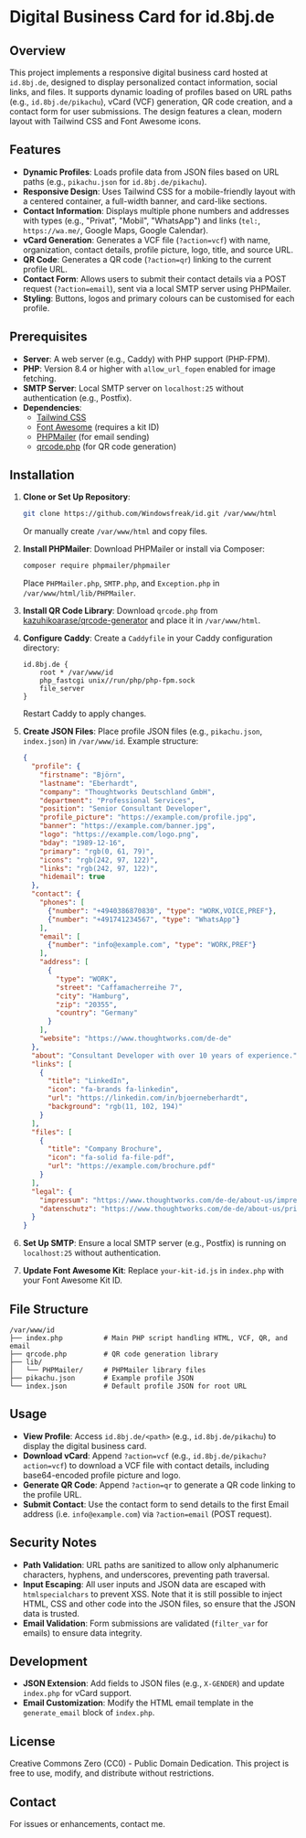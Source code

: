 # Digital Business Card for id.8bj.de

## Overview
This project implements a responsive digital business card hosted at `id.8bj.de`, designed to display personalized contact information, social links, and files. It supports dynamic loading of profiles based on URL paths (e.g., `id.8bj.de/pikachu`), vCard (VCF) generation, QR code creation, and a contact form for user submissions. The design features a clean, modern layout with Tailwind CSS and Font Awesome icons.

## Features
- **Dynamic Profiles**: Loads profile data from JSON files based on URL paths (e.g., `pikachu.json` for `id.8bj.de/pikachu`).
- **Responsive Design**: Uses Tailwind CSS for a mobile-friendly layout with a centered container, a full-width banner, and card-like sections.
- **Contact Information**: Displays multiple phone numbers and addresses with types (e.g., "Privat", "Mobil", "WhatsApp") and links (`tel:`, `https://wa.me/`, Google Maps, Google Calendar).
- **vCard Generation**: Generates a VCF file (`?action=vcf`) with name, organization, contact details, profile picture, logo, title, and source URL.
- **QR Code**: Generates a QR code (`?action=qr`) linking to the current profile URL.
- **Contact Form**: Allows users to submit their contact details via a POST request (`?action=email`), sent via a local SMTP server using PHPMailer.
- **Styling**: Buttons, logos and primary colours can be customised for each profile.

## Prerequisites
- **Server**: A web server (e.g., Caddy) with PHP support (PHP-FPM).
- **PHP**: Version 8.4 or higher with `allow_url_fopen` enabled for image fetching.
- **SMTP Server**: Local SMTP server on `localhost:25` without authentication (e.g., Postfix).
- **Dependencies**:
  - [Tailwind CSS](https://tailwindcss.com/)
  - [Font Awesome](https://fontawesome.com) (requires a kit ID)
  - [PHPMailer](https://github.com/PHPMailer/PHPMailer) (for email sending)
  - [qrcode.php](https://github.com/kazuhikoarase/qrcode-generator) (for QR code generation)

## Installation
1. **Clone or Set Up Repository**:
   ```bash
   git clone https://github.com/Windowsfreak/id.git /var/www/html
   ```
   Or manually create `/var/www/html` and copy files.

2. **Install PHPMailer**:
   Download PHPMailer or install via Composer:
   ```bash
   composer require phpmailer/phpmailer
   ```
   Place `PHPMailer.php`, `SMTP.php`, and `Exception.php` in `/var/www/html/lib/PHPMailer`.

3. **Install QR Code Library**:
   Download `qrcode.php` from [kazuhikoarase/qrcode-generator](https://github.com/kazuhikoarase/qrcode-generator) and place it in `/var/www/html`.

4. **Configure Caddy**:
   Create a `Caddyfile` in your Caddy configuration directory:
   ```
   id.8bj.de {
       root * /var/www/id
       php_fastcgi unix//run/php/php-fpm.sock
       file_server
   }
   ```
   Restart Caddy to apply changes.

5. **Create JSON Files**:
   Place profile JSON files (e.g., `pikachu.json`, `index.json`) in `/var/www/id`. Example structure:
   ```json
   {
     "profile": {
       "firstname": "Björn",
       "lastname": "Eberhardt",
       "company": "Thoughtworks Deutschland GmbH",
       "department": "Professional Services",
       "position": "Senior Consultant Developer",
       "profile_picture": "https://example.com/profile.jpg",
       "banner": "https://example.com/banner.jpg",
       "logo": "https://example.com/logo.png",
       "bday": "1989-12-16",
       "primary": "rgb(0, 61, 79)",
       "icons": "rgb(242, 97, 122)",
       "links": "rgb(242, 97, 122)",
       "hidemail": true
     },
     "contact": {
       "phones": [
         {"number": "+4940386870830", "type": "WORK,VOICE,PREF"},
         {"number": "+491741234567", "type": "WhatsApp"}
       ],
       "email": [
         {"number": "info@example.com", "type": "WORK,PREF"}
       ],
       "address": [
         {
           "type": "WORK",
           "street": "Caffamacherreihe 7",
           "city": "Hamburg",
           "zip": "20355",
           "country": "Germany"
         }
       ],
       "website": "https://www.thoughtworks.com/de-de"
     },
     "about": "Consultant Developer with over 10 years of experience.",
     "links": [
       {
         "title": "LinkedIn",
         "icon": "fa-brands fa-linkedin",
         "url": "https://linkedin.com/in/bjoerneberhardt",
         "background": "rgb(11, 102, 194)"
       }
     ],
     "files": [
       {
         "title": "Company Brochure",
         "icon": "fa-solid fa-file-pdf",
         "url": "https://example.com/brochure.pdf"
       }
     ],
     "legal": {
       "impressum": "https://www.thoughtworks.com/de-de/about-us/impressum",
       "datenschutz": "https://www.thoughtworks.com/de-de/about-us/privacy-policy"
     }
   }
   ```

6. **Set Up SMTP**:
   Ensure a local SMTP server (e.g., Postfix) is running on `localhost:25` without authentication.

7. **Update Font Awesome Kit**:
   Replace `your-kit-id.js` in `index.php` with your Font Awesome Kit ID.

## File Structure
```
/var/www/id
├── index.php          # Main PHP script handling HTML, VCF, QR, and email
├── qrcode.php         # QR code generation library
├── lib/
│   └── PHPMailer/     # PHPMailer library files
├── pikachu.json       # Example profile JSON
└── index.json         # Default profile JSON for root URL
```

## Usage
- **View Profile**: Access `id.8bj.de/<path>` (e.g., `id.8bj.de/pikachu`) to display the digital business card.
- **Download vCard**: Append `?action=vcf` (e.g., `id.8bj.de/pikachu?action=vcf`) to download a VCF file with contact details, including base64-encoded profile picture and logo.
- **Generate QR Code**: Append `?action=qr` to generate a QR code linking to the profile URL.
- **Submit Contact**: Use the contact form to send details to the first Email address (i.e. `info@example.com`) via `?action=email` (POST request).

## Security Notes
- **Path Validation**: URL paths are sanitized to allow only alphanumeric characters, hyphens, and underscores, preventing path traversal.
- **Input Escaping**: All user inputs and JSON data are escaped with `htmlspecialchars` to prevent XSS.
  Note that it is still possible to inject HTML, CSS and other code into the JSON files, so ensure that the JSON data is trusted.
- **Email Validation**: Form submissions are validated (`filter_var` for emails) to ensure data integrity.

## Development
- **JSON Extension**: Add fields to JSON files (e.g., `X-GENDER`) and update `index.php` for vCard support.
- **Email Customization**: Modify the HTML email template in the `generate_email` block of `index.php`.

## License
Creative Commons Zero (CC0) - Public Domain Dedication. This project is free to use, modify, and distribute without restrictions.

## Contact
For issues or enhancements, contact me.